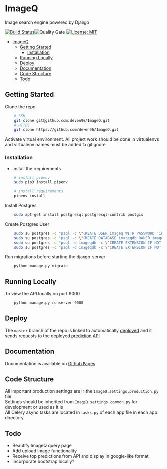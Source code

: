 # ImageQ

Image search engine powered by Django

[![Build Status](https://travis-ci.org/deven96/ImageQ.svg?branch=master)](https://travis-ci.com/deven96/ImageQ)![Quality Gate](https://sonarcloud.io/api/project_badges/measure?project=deven96_ImageQ&metric=alert_status)
[![License: MIT](https://img.shields.io/badge/License-MIT-yellow.svg)](https://opensource.org/licenses/MIT)

- [ImageQ](#imageq)
  - [Getting Started](#getting-started)
    - [Installation](#installation)
  - [Running Locally](#running-locally)
  - [Deploy](#deploy)
  - [Documentation](#documentation)
  - [Code Structure](#code-structure)
  - [Todo](#todo)

## Getting Started

Clone the repo

```bash
    # SSH
    git clone git@github.com:deven96/ImageQ.git
    # HTTPS
    git clone https://github.com/deven96/ImageQ.git
```

Activate virtual environment. All project work should be done in virtualenvs and virtualenv names must be added to gitignore

### Installation

- Install the requirements

```bash
    # install pipenv
    sudo pip3 install pipenv

    # install requirements
    pipenv install
```


Install Postgres

```bash
    sudo apt-get install postgresql postgresql-contrib postgis
```

Create Postgres User

```bash
    sudo su postgres -c "psql -c \"CREATE USER imageq WITH PASSWORD 'imageq';\""
    sudo su postgres -c "psql -c \"CREATE DATABASE imageqdb OWNER imageq;\""
    sudo su postgres -c "psql -d imageqdb -c \"CREATE EXTENSION IF NOT EXISTS postgis;\""
    sudo su postgres -c "psql -d imageqdb -c \"CREATE EXTENSION IF NOT EXISTS postgis_topology;\""
```

Run migrations before starting the django-server

```bash
    python manage.py migrate
```

## Running Locally

To view the API locally on port 9000

```bash
    python manage.py runserver 9000
```

## Deploy

The `master` branch of the repo is linked to automatically [deployed](https://bisoncorps-imageq.herokuapp.com) and it sends requests to the deployed [prediction API](https://bisoncorps-imageqapi.herokuapp.com)

## Documentation

Documentation is available on [Github Pages](https://deven96.github.io/ImageQ)

## Code Structure

All important production settings are in the `ImageQ.settings.production.py` file.<br />
Settings should be inherited from `ImageQ.settings.common.py` for development or used as it is<br />
All Celery async tasks are located in `tasks.py` of each app file in each app directory

## Todo

- Beautify ImageQ query page
- Add upload image functionality
- Receive top predictions from API and display in google-like format
- Incorporate bootstrap locally? 